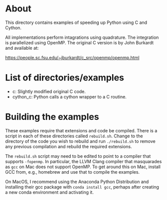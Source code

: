 # About

This directory contains examples of speeding up Python using C and Cython.

All implementations perform intagrations using quadrature. The integration is
parallelized using OpenMP. The original C version is by John Burkardt and
available at:

https://people.sc.fsu.edu/~jburkardt/c_src/openmp/openmp.html

# List of directories/examples

* c: Slightly modified original C code.
* cython_c: Python calls a cython wrapper to a C routine.

# Building the examples

These examples require that extensions and code be compiled. There is a script
in each of these directories called `rebuild.sh`.  Change to the directory of
the code you wish to rebuild and run `./rebuild.sh` to remove any previous
compilation and rebuild the required extensions.

The `rebuild.sh` script may need to be edited to point to a compiler that
supports `-fopenmp`. In particular, the LLVM Clang compiler that masquarades as
`gcc` on Mac does not support OpenMP. To get around this on Mac, install GCC
from, e.g., homebrew and use that to compile the examples.

On MacOS, I recommend using the Anaconda Python Distribution and installing
their gcc package with `conda install gcc`, perhaps after creating a new conda
environment and activating it.

